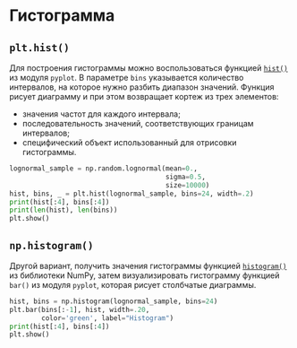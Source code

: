 # Гистограмма

## `plt.hist()`

Для построения гистограммы можно воспользоваться функцией [`hist()`](https://matplotlib.org/stable/api/_as_gen/matplotlib.pyplot.hist.html) из модуля `pyplot`. В параметре `bins` указывается количество интервалов, на которое нужно разбить диапазон значений. Функция рисует диаграмму и при этом возвращает кортеж из трех элементов:
- значения частот для каждого интервала;
- последовательность значений, соответствующих границам интервалов;
- специфический объект использованный для отрисовки гистограммы.

```python
lognormal_sample = np.random.lognormal(mean=0., 
									   sigma=0.5,
									   size=10000)
hist, bins, _ = plt.hist(lognormal_sample, bins=24, width=.2)
print(hist[:4], bins[:4])
print(len(hist), len(bins))
plt.show()
```

## `np.histogram()`

Другой вариант, получить значения гистограммы функцией [`histogram()`](https://numpy.org/doc/2.0/reference/generated/numpy.histogram.html) из библиотеки NumPy, затем визуализировать гистограмму функцией `bar()` из модуля `pyplot`, которая рисует столбчатые диаграммы.

```python
hist, bins = np.histogram(lognormal_sample, bins=24)
plt.bar(bins[:-1], hist, width=.20, 
		color='green', label="Histogram")
print(hist[:4], bins[:4])
plt.show()
```
